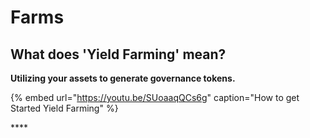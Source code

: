 # Farms

## **What does 'Yield Farming' mean?**

**Utilizing your assets to generate governance tokens.**

{% embed url="https://youtu.be/SUoaaqQCs6g" caption="How to get Started Yield Farming" %}

\*\*\*\*



